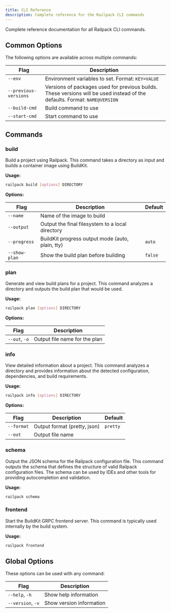 ```yaml
---
title: CLI Reference
description: Complete reference for the Railpack CLI commands
---
```


Complete reference documentation for all Railpack CLI commands.

## Common Options

The following options are available across multiple commands:

| Flag                  | Description                                                                                                                |
| --------------------- | -------------------------------------------------------------------------------------------------------------------------- |
| `--env`               | Environment variables to set. Format: `KEY=VALUE`                                                                          |
| `--previous-versions` | Versions of packages used for previous builds. These versions will be used instead of the defaults. Format: `NAME@VERSION` |
| `--build-cmd`         | Build command to use                                                                                                       |
| `--start-cmd`         | Start command to use                                                                                                       |

## Commands

### build

Build a project using Railpack. This command takes a directory as input and
builds a container image using BuildKit.

**Usage:**

```bash
railpack build [options] DIRECTORY
```

**Options:**

| Flag          | Description                                      | Default |
| ------------- | ------------------------------------------------ | ------- |
| `--name`      | Name of the image to build                       |         |
| `--output`    | Output the final filesystem to a local directory |         |
| `--progress`  | BuildKit progress output mode (auto, plain, tty) | `auto`  |
| `--show-plan` | Show the build plan before building              | `false` |

### plan

Generate and view build plans for a project. This command analyzes a directory
and outputs the build plan that would be used.

**Usage:**

```bash
railpack plan [options] DIRECTORY
```

**Options:**

| Flag          | Description                   |
| ------------- | ----------------------------- |
| `--out`, `-o` | Output file name for the plan |

### info

View detailed information about a project. This command analyzes a directory and
provides information about the detected configuration, dependencies, and build
requirements.

**Usage:**

```bash
railpack info [options] DIRECTORY
```

**Options:**

| Flag       | Description                  | Default  |
| ---------- | ---------------------------- | -------- |
| `--format` | Output format (pretty, json) | `pretty` |
| `--out`    | Output file name             |          |

### schema

Output the JSON schema for the Railpack configuration file. This command outputs
the schema that defines the structure of valid Railpack configuration files. The
schema can be used by IDEs and other tools for providing autocompletion and
validation.

**Usage:**

```bash
railpack schema
```

### frontend

Start the BuildKit GRPC frontend server. This command is typically used
internally by the build system.

**Usage:**

```bash
railpack frontend
```

## Global Options

These options can be used with any command:

| Flag              | Description              |
| ----------------- | ------------------------ |
| `--help`, `-h`    | Show help information    |
| `--version`, `-v` | Show version information |
